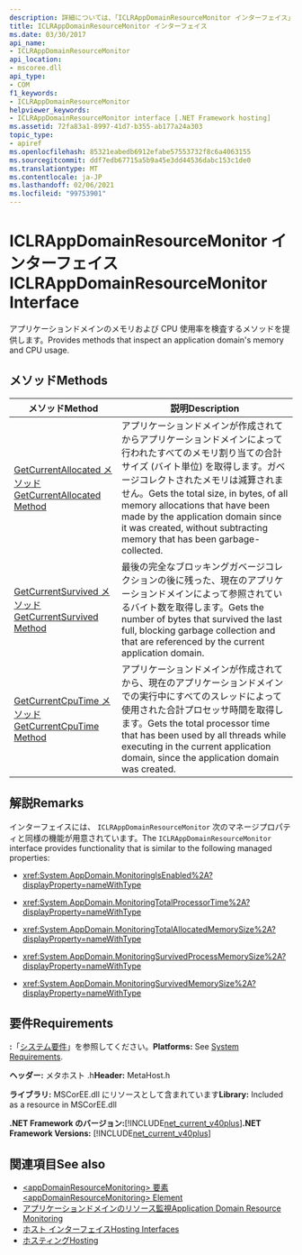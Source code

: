 ```yaml
---
description: 詳細については、「ICLRAppDomainResourceMonitor インターフェイス」を参照してください。
title: ICLRAppDomainResourceMonitor インターフェイス
ms.date: 03/30/2017
api_name:
- ICLRAppDomainResourceMonitor
api_location:
- mscoree.dll
api_type:
- COM
f1_keywords:
- ICLRAppDomainResourceMonitor
helpviewer_keywords:
- ICLRAppDomainResourceMonitor interface [.NET Framework hosting]
ms.assetid: 72fa83a1-8997-41d7-b355-ab177a24a303
topic_type:
- apiref
ms.openlocfilehash: 85321eabedb6912efabe57553732f8c6a4063155
ms.sourcegitcommit: ddf7edb67715a5b9a45e3dd44536dabc153c1de0
ms.translationtype: MT
ms.contentlocale: ja-JP
ms.lasthandoff: 02/06/2021
ms.locfileid: "99753901"
---
```

# <a name="iclrappdomainresourcemonitor-interface"></a><span data-ttu-id="92e3a-103">ICLRAppDomainResourceMonitor インターフェイス</span><span class="sxs-lookup"><span data-stu-id="92e3a-103">ICLRAppDomainResourceMonitor Interface</span></span>

<span data-ttu-id="92e3a-104">アプリケーションドメインのメモリおよび CPU 使用率を検査するメソッドを提供します。</span><span class="sxs-lookup"><span data-stu-id="92e3a-104">Provides methods that inspect an application domain's memory and CPU usage.</span></span>  
  
## <a name="methods"></a><span data-ttu-id="92e3a-105">メソッド</span><span class="sxs-lookup"><span data-stu-id="92e3a-105">Methods</span></span>  
  
|<span data-ttu-id="92e3a-106">メソッド</span><span class="sxs-lookup"><span data-stu-id="92e3a-106">Method</span></span>|<span data-ttu-id="92e3a-107">説明</span><span class="sxs-lookup"><span data-stu-id="92e3a-107">Description</span></span>|  
|------------|-----------------|  
|[<span data-ttu-id="92e3a-108">GetCurrentAllocated メソッド</span><span class="sxs-lookup"><span data-stu-id="92e3a-108">GetCurrentAllocated Method</span></span>](iclrappdomainresourcemonitor-getcurrentallocated-method.md)|<span data-ttu-id="92e3a-109">アプリケーションドメインが作成されてからアプリケーションドメインによって行われたすべてのメモリ割り当ての合計サイズ (バイト単位) を取得します。ガベージコレクトされたメモリは減算されません。</span><span class="sxs-lookup"><span data-stu-id="92e3a-109">Gets the total size, in bytes, of all memory allocations that have been made by the application domain since it was created, without subtracting memory that has been garbage-collected.</span></span>|  
|[<span data-ttu-id="92e3a-110">GetCurrentSurvived メソッド</span><span class="sxs-lookup"><span data-stu-id="92e3a-110">GetCurrentSurvived Method</span></span>](iclrappdomainresourcemonitor-getcurrentsurvived-method.md)|<span data-ttu-id="92e3a-111">最後の完全なブロッキングガベージコレクションの後に残った、現在のアプリケーションドメインによって参照されているバイト数を取得します。</span><span class="sxs-lookup"><span data-stu-id="92e3a-111">Gets the number of bytes that survived the last full, blocking garbage collection and that are referenced by the current application domain.</span></span>|  
|[<span data-ttu-id="92e3a-112">GetCurrentCpuTime メソッド</span><span class="sxs-lookup"><span data-stu-id="92e3a-112">GetCurrentCpuTime Method</span></span>](iclrappdomainresourcemonitor-getcurrentcputime-method.md)|<span data-ttu-id="92e3a-113">アプリケーションドメインが作成されてから、現在のアプリケーションドメインでの実行中にすべてのスレッドによって使用された合計プロセッサ時間を取得します。</span><span class="sxs-lookup"><span data-stu-id="92e3a-113">Gets the total processor time that has been used by all threads while executing in the current application domain, since the application domain was created.</span></span>|  
  
## <a name="remarks"></a><span data-ttu-id="92e3a-114">解説</span><span class="sxs-lookup"><span data-stu-id="92e3a-114">Remarks</span></span>  

 <span data-ttu-id="92e3a-115">インターフェイスには、 `ICLRAppDomainResourceMonitor` 次のマネージプロパティと同様の機能が用意されています。</span><span class="sxs-lookup"><span data-stu-id="92e3a-115">The `ICLRAppDomainResourceMonitor` interface provides functionality that is similar to the following managed properties:</span></span>  
  
- <xref:System.AppDomain.MonitoringIsEnabled%2A?displayProperty=nameWithType>  
  
- <xref:System.AppDomain.MonitoringTotalProcessorTime%2A?displayProperty=nameWithType>  
  
- <xref:System.AppDomain.MonitoringTotalAllocatedMemorySize%2A?displayProperty=nameWithType>  
  
- <xref:System.AppDomain.MonitoringSurvivedProcessMemorySize%2A?displayProperty=nameWithType>  
  
- <xref:System.AppDomain.MonitoringSurvivedMemorySize%2A?displayProperty=nameWithType>  
  
## <a name="requirements"></a><span data-ttu-id="92e3a-116">要件</span><span class="sxs-lookup"><span data-stu-id="92e3a-116">Requirements</span></span>  

 <span data-ttu-id="92e3a-117">**:**「[システム要件](../../get-started/system-requirements.md)」を参照してください。</span><span class="sxs-lookup"><span data-stu-id="92e3a-117">**Platforms:** See [System Requirements](../../get-started/system-requirements.md).</span></span>  
  
 <span data-ttu-id="92e3a-118">**ヘッダー:** メタホスト .h</span><span class="sxs-lookup"><span data-stu-id="92e3a-118">**Header:** MetaHost.h</span></span>  
  
 <span data-ttu-id="92e3a-119">**ライブラリ:** MSCorEE.dll にリソースとして含まれています</span><span class="sxs-lookup"><span data-stu-id="92e3a-119">**Library:** Included as a resource in MSCorEE.dll</span></span>  
  
 <span data-ttu-id="92e3a-120">**.NET Framework のバージョン:**[!INCLUDE[net_current_v40plus](../../../../includes/net-current-v40plus-md.md)]</span><span class="sxs-lookup"><span data-stu-id="92e3a-120">**.NET Framework Versions:** [!INCLUDE[net_current_v40plus](../../../../includes/net-current-v40plus-md.md)]</span></span>  
  
## <a name="see-also"></a><span data-ttu-id="92e3a-121">関連項目</span><span class="sxs-lookup"><span data-stu-id="92e3a-121">See also</span></span>

- [<span data-ttu-id="92e3a-122">\<appDomainResourceMonitoring> 要素</span><span class="sxs-lookup"><span data-stu-id="92e3a-122">\<appDomainResourceMonitoring> Element</span></span>](../../configure-apps/file-schema/runtime/appdomainresourcemonitoring-element.md)
- [<span data-ttu-id="92e3a-123">アプリケーションドメインのリソース監視</span><span class="sxs-lookup"><span data-stu-id="92e3a-123">Application Domain Resource Monitoring</span></span>](../../../standard/garbage-collection/app-domain-resource-monitoring.md)
- [<span data-ttu-id="92e3a-124">ホスト インターフェイス</span><span class="sxs-lookup"><span data-stu-id="92e3a-124">Hosting Interfaces</span></span>](hosting-interfaces.md)
- [<span data-ttu-id="92e3a-125">ホスティング</span><span class="sxs-lookup"><span data-stu-id="92e3a-125">Hosting</span></span>](index.md)
